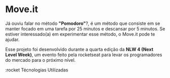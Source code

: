 # Move.it

Já ouviu falar no método **"Pomodoro"**?, é um método que consiste em se manter focado em uma tarefa por 25 minutos e descansar por 5 minutos. Se estiver interessado(a) em experimentar esse método, o Move.it pode te ajudar.

Esse projeto foi desenvolvido durante a quarta edição da **NLW 4 (Next Level Week)**, um evento feito pela rocketseat para levar os programadores do mercado para o próximo nível.

:rocket Técnologias Utilizadas

